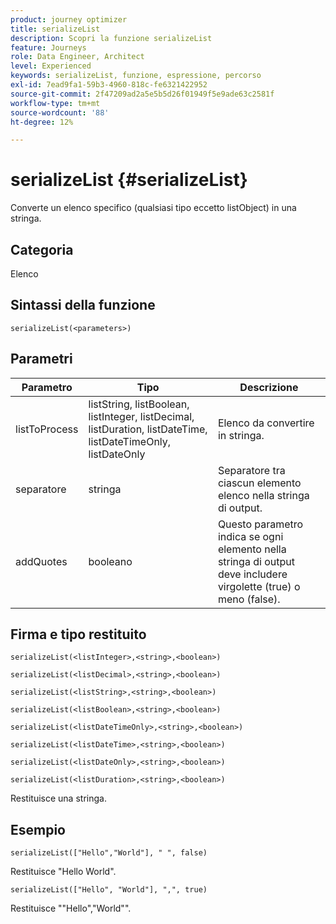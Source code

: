 ```yaml
---
product: journey optimizer
title: serializeList
description: Scopri la funzione serializeList
feature: Journeys
role: Data Engineer, Architect
level: Experienced
keywords: serializeList, funzione, espressione, percorso
exl-id: 7ead9fa1-59b3-4960-818c-fe6321422952
source-git-commit: 2f47209ad2a5e5b5d26f01949f5e9ade63c2581f
workflow-type: tm+mt
source-wordcount: '88'
ht-degree: 12%

---
```


# serializeList {#serializeList}

Converte un elenco specifico (qualsiasi tipo eccetto listObject) in una stringa.

## Categoria

Elenco

## Sintassi della funzione

`serializeList(<parameters>)`

## Parametri

| Parametro | Tipo | Descrizione |
|-----------|------------------|------------------|
| listToProcess | listString, listBoolean, listInteger, listDecimal, listDuration, listDateTime, listDateTimeOnly, listDateOnly | Elenco da convertire in stringa. |
| separatore | stringa | Separatore tra ciascun elemento elenco nella stringa di output. |
| addQuotes | booleano | Questo parametro indica se ogni elemento nella stringa di output deve includere virgolette (true) o meno (false). |

## Firma e tipo restituito

`serializeList(<listInteger>,<string>,<boolean>)`

`serializeList(<listDecimal>,<string>,<boolean>)`

`serializeList(<listString>,<string>,<boolean>)`

`serializeList(<listBoolean>,<string>,<boolean>)`

`serializeList(<listDateTimeOnly>,<string>,<boolean>)`

`serializeList(<listDateTime>,<string>,<boolean>)`

`serializeList(<listDateOnly>,<string>,<boolean>)`

`serializeList(<listDuration>,<string>,<boolean>)`

Restituisce una stringa.

## Esempio

`serializeList(["Hello","World"], " ", false)`

Restituisce &quot;Hello World&quot;.

`serializeList(["Hello", "World"], ",", true)`

Restituisce &quot;&quot;Hello&quot;,&quot;World&quot;&quot;.
